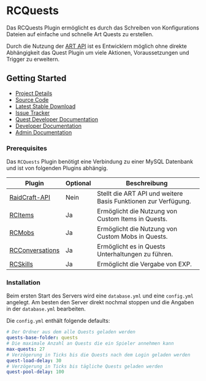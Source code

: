 # RCQuests

Das RCQuests Plugin ermöglicht es durch das Schreiben von Konfigurations Dateien auf einfache und schnelle Art Quests zu erstellen.

Durch die Nutzung der [ART API](https://git.faldoria.de/raidcraft/raidcraft-api) ist es Entwicklern möglich ohne direkte Abhängigkeit das Quest Plugin um viele Aktionen, Voraussetzungen und Trigger zu erweitern.

## Getting Started

* [Project Details](https://git.faldoria.de/raidcraft/rcquests)
* [Source Code](https://git.faldoria.de/raidcraft/rcquests/tree/master)
* [Latest Stable Download](https://ci.faldoria.de/view/RaidCraft/job/RCQuests/lastStableBuild)
* [Issue Tracker](https://git.faldoria.de/raidcraft/rcquests/issues)
* [Quest Developer Documentation](https://git.faldoria.de/plugin-configs/quests/tree/master/docs/QUEST-DEVELOPER.md)
* [Developer Documentation](docs/DEVELOPER.md)
* [Admin Documentation](docs/ADMIN.md)

### Prerequisites

Das `RCQuests` Plugin benötigt eine Verbindung zu einer MySQL Datenbank und ist von folgenden Plugins abhängig.

| Plugin | Optional | Beschreibung |
| ------ | -------- | ------------ |
| [RaidCraft-API](https://git.faldoria.de/raidcraft/raidcraft-api) | Nein | Stellt die ART API und weitere Basis Funktionen zur Verfügung. |
| [RCItems](https://git.faldoria.de/raidcraft/rcitems) | Ja | Ermöglicht die Nutzung von Custom Items in Quests. |
| [RCMobs](https://git.faldoria.de/raidcraft/rcmobs) | Ja | Ermöglicht die Nutzung von Custom Mobs in Quests. |
| [RCConversations](https://git.faldoria.de/raidcraft/conversations) | Ja | Ermöglicht es in Quests Unterhaltungen zu führen. |
| [RCSkills](https://git.faldoria.de/raidcraft/rcskills) | Ja | Ermöglicht die Vergabe von EXP. |

### Installation

Beim ersten Start des Servers wird eine `database.yml` und eine `config.yml` angelegt. Am besten den Server direkt nochmal stoppen und die Angaben in der `database.yml` bearbeiten.

Die `config.yml` enthält folgende defaults:

```yaml
# Der Ordner aus dem alle Quests geladen werden
quests-base-folder: quests
# Die maximale Anzahl an Quests die ein Spieler annehmen kann
max-quests: 27
# Verzögerung in Ticks bis die Quests nach dem Login geladen werden
quest-load-delay: 30
# Verzögerung in Ticks bis tägliche Quests geladen werden
quest-pool-delay: 100
```